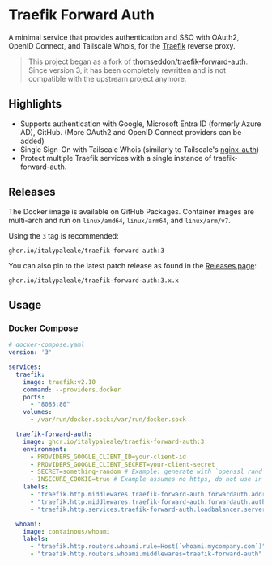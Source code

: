 # Traefik Forward Auth

A minimal service that provides authentication and SSO with OAuth2, OpenID Connect, and Tailscale Whois, for the [Traefik](https://github.com/traefik/traefik) reverse proxy.

> This project began as a fork of [thomseddon/traefik-forward-auth](https://github.com/italypaleale/traefik-forward-auth). Since version 3, it has been completely rewritten and is not compatible with the upstream project anymore.

## Highlights

- Supports authentication with Google, Microsoft Entra ID (formerly Azure AD), GitHub. (More OAuth2 and OpenID Connect providers can be added)
- Single Sign-On with Tailscale Whois (similarly to Tailscale's [nginx-auth](https://github.com/tailscale/tailscale/tree/main/cmd/nginx-auth))
- Protect multiple Traefik services with a single instance of traefik-forward-auth.

## Releases

The Docker image is available on GitHub Packages. Container images are multi-arch and run on `linux/amd64`, `linux/arm64`, and `linux/arm/v7`.

Using the `3` tag is recommended:

```text
ghcr.io/italypaleale/traefik-forward-auth:3
```

You can also pin to the latest patch release as found in the [Releases page](https://github.com/ItalyPaleAle/traefik-forward-auth/releases):

```text
ghcr.io/italypaleale/traefik-forward-auth:3.x.x
```

## Usage

### Docker Compose

```yaml
# docker-compose.yaml
version: '3'

services:
  traefik:
    image: traefik:v2.10
    command: --providers.docker
    ports:
      - "8085:80"
    volumes:
      - /var/run/docker.sock:/var/run/docker.sock

  traefik-forward-auth:
    image: ghcr.io/italypaleale/traefik-forward-auth:3
    environment:
      - PROVIDERS_GOOGLE_CLIENT_ID=your-client-id
      - PROVIDERS_GOOGLE_CLIENT_SECRET=your-client-secret
      - SECRET=something-random # Example: generate with `openssl rand -base64 32`
      - INSECURE_COOKIE=true # Example assumes no https, do not use in production
    labels:
      - "traefik.http.middlewares.traefik-forward-auth.forwardauth.address=http://traefik-forward-auth:4181"
      - "traefik.http.middlewares.traefik-forward-auth.forwardauth.authResponseHeaders=X-Forwarded-User"
      - "traefik.http.services.traefik-forward-auth.loadbalancer.server.port=4181"

  whoami:
    image: containous/whoami
    labels:
      - "traefik.http.routers.whoami.rule=Host(`whoami.mycompany.com`)"
      - "traefik.http.routers.whoami.middlewares=traefik-forward-auth"
```
